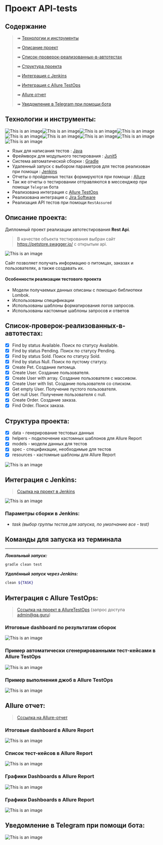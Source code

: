 # Проект API-tests
## Содержание
> ➠ <a href="#tools">Технологии и инструменты</a>
>
> ➠ <a href="#project">Описание проект</a>
>
> ➠ <a href="#autotests">Список-проверок-реализованных-в-автотестах</a>
>
> ➠ <a href="#project_structure">Структура проекта</a>
>
> ➠ <a href="#jenkins">Интеграция с Jenkins</a>
>
> ➠ <a href="#allure-testops">Интеграция с Allure TestOps</a>
>
> ➠ <a href="#allure">Allure отчет</a>
>
> ➠ <a href="#telegram">Уведомление в Telegram при помощи бота</a>

<a id="tools"></a>
## <a name="Технологии и инструменты">**Технологии и инструменты:**</a>
![This is an image](/design/icons/Java.png)![This is an image](/design/icons/Gradle.png)![This is an image](/design/icons/Rest-Assured.png)![This is an image](/design/icons/Intelij_IDEA.png)![This is an image](/design/icons/JUnit5.png)![This is an image](/design/icons/Jenkins.png)![This is an image](/design/icons/Allure_Report.png)![This is an image](/design/icons/AllureTestOps.png)![This is an image](/design/icons/Telegram.png)

- Язык для написания тестов : [Java](https://www.java.com/ru/)
- Фреймворк для модульного тестирования : [Junit5](https://github.com/junit-team/junit5)
- Система автоматической сборки : [Gradle](https://github.com/gradle)
- Удаленный запуск с выбором параметров для тестов реализован при помощи :  [Jenkins](https://www.jenkins.io/)
- Отчеты о пройденных тестах формируются при помощи : [Allure](https://github.com/allure-framework)
- Так же отчеты о тестировании отправляются в мессенджер при помощи <code>Telegram</code> бота
- Реализована интеграция  с [Allure TestOps](https://qameta.io/)
- Реализована интеграция с [Jira Software](https://www.atlassian.com/software/jira)
- Реализация API тестов при помощи <code>RestAssured</code>

<a id="project"></a>
## <a name="Описание проекта">**Описание проекта:**</a>
Дипломный проект реализации автотестирования **Rest Api**.<br/>
>В качестве объекта тестирования выбран сайт https://petstore.swagger.io/ с открытым api.<br/>

![This is an image](/design/images/petstore.png)

Сайт позволяет получать информацию о питомцах, заказах и пользователях, а также создавать их.

#### Особенности реализации тестового проекта
- Модели получаемых данных описаны с помощью библиотеки Lombok.
- Использованы спецификации
- Использованы шаблоны форматирования логов запросов.
- Использованы кастомные шаблоны запросов и ответов

<a id="autotests"></a>
## <a name="Список-проверок-реализованных-в-автотестах">**Список-проверок-реализованных-в-автотестах:**</a>
- [x] Find by status Available. Поиск по статусу Available.
- [x] Find by status Pending. Поиск по статусу Pending.
- [x] Find by status Sold. Поиск по статусу Sold.
- [x] Find by status Null. Поиск по пустому статусу.
- [x] Create Pet. Создание питомца.
- [x] Create User. Создание пользователя.
- [x] Create User with array. Создание пользователя с массивом.
- [x] Create User with list. Создание пользователя со списком.
- [x] Get empty User. Получение пустого пользователя.
- [x] Get null User. Получение пользователя с null.
- [x] Create Order. Создание заказа.
- [x] Find Order. Поиск заказа.

<a id="project_structure"></a>
## <a name="Структура проекта">**Структура проекта:**</a>
- [x] data - генерирование тестовых данных
- [x] helpers - подключение кастомных шаблонов для Allure Report
- [x] models - модели данных для тестов
- [x] spec - спецификации, необходимые для тестов
- [x] resources - кастомные шаблоны для Allure Report

![This is an image](/design/images/project.png)


<a id="jenkins"></a>
## <a name="Интеграция с Jenkins">**Интеграция с Jenkins:**</a>
> <a target="_blank" href="https://jenkins.autotests.cloud/job/API-tests-kaid/">Ссылка на проект в Jenkins</a>

![This is an image](/design/images/jenkins_api.png)

### **Параметры сборки в Jenkins:**

- *task (выбор группы тестов для запуска, по умолчанию все - test)*

<a id="console"></a>
## Команды для запуска из терминала
___
***Локальный запуск:***
```bash  
gradle clean test
```

***Удалённый запуск через Jenkins:***
```bash  
clean ${TASK}
```

<a id="tools"></a>
## <a name="Интеграция с Allure TestOps">**Интеграция с Allure TestOps:**</a>
> <a target="_blank" href="https://allure.autotests.cloud/project/4972/dashboards">Сссылка на проект в AllureTestOps</a> (запрос доступа admin@qa.guru)

### Итоговые dashboard по результатам сборок
![This is an image](/design/images/dashboard_overview.png)
### Пример автоматически сгенерированными тест-кейсами в Allure TestOps
![This is an image](/design/images/allure_testcases.png)
### Пример выполнения джоб в Allure TestOps
![This is an image](/design/images/launches.png)

<a id="allure"></a>
## <a name="Allure отчет">**Allure отчет:**</a>
> <a target="_blank" href="https://jenkins.autotests.cloud/job/API-tests-kaid/9/allure/">Сссылка на Allure-отчет</a>


### Итоговые dashboard в Allure Report
![This is an image](/design/images/allure_report_dashboard.png)
### Список тест-кейсов в Allure Report
![This is an image](/design/images/testcases.png)
### Графики Dashboards в Allure Report
![This is an image](/design/images/graph.png)
### Графики Dashboards в Allure Report
![This is an image](/design/images/graph2.png)

<a id="telegram"></a>
## <a name="Уведомление в Telegram при помощи бота">**Уведомление в Telegram при помощи бота:**</a>
![This is an image](/design/images/bot.png)

